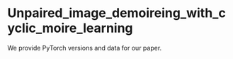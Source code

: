 # Unpaired_image_demoireing_with_cyclic_moire_learning

We provide PyTorch versions and data for our paper.

